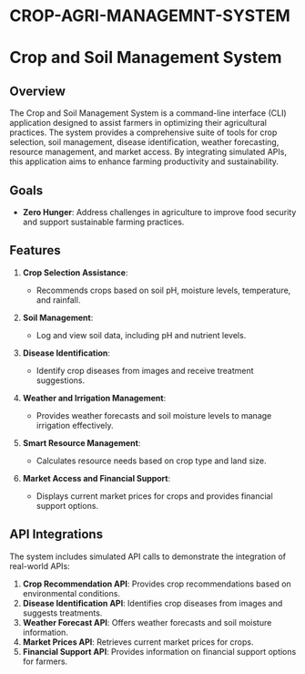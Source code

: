 # CROP-AGRI-MANAGEMNT-SYSTEM
# Crop and Soil Management System

## Overview

The Crop and Soil Management System is a command-line interface (CLI) application designed to assist farmers in optimizing their agricultural practices. The system provides a comprehensive suite of tools for crop selection, soil management, disease identification, weather forecasting, resource management, and market access. By integrating simulated APIs, this application aims to enhance farming productivity and sustainability.

## Goals

- **Zero Hunger**: Address challenges in agriculture to improve food security and support sustainable farming practices.

## Features

1. **Crop Selection Assistance**:
   - Recommends crops based on soil pH, moisture levels, temperature, and rainfall.

2. **Soil Management**:
   - Log and view soil data, including pH and nutrient levels.

3. **Disease Identification**:
   - Identify crop diseases from images and receive treatment suggestions.

4. **Weather and Irrigation Management**:
   - Provides weather forecasts and soil moisture levels to manage irrigation effectively.

5. **Smart Resource Management**:
   - Calculates resource needs based on crop type and land size.

6. **Market Access and Financial Support**:
   - Displays current market prices for crops and provides financial support options.

## API Integrations

The system includes simulated API calls to demonstrate the integration of real-world APIs:

1. **Crop Recommendation API**: Provides crop recommendations based on environmental conditions.
2. **Disease Identification API**: Identifies crop diseases from images and suggests treatments.
3. **Weather Forecast API**: Offers weather forecasts and soil moisture information.
4. **Market Prices API**: Retrieves current market prices for crops.
5. **Financial Support API**: Provides information on financial support options for farmers.



